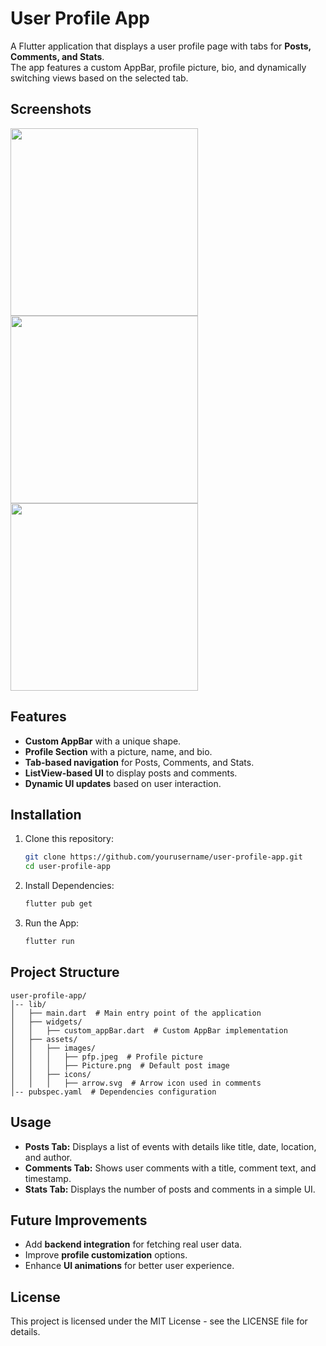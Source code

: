 # **User Profile App**

A Flutter application that displays a user profile page with tabs for **Posts, Comments, and Stats**.  
The app features a custom AppBar, profile picture, bio, and dynamically switching views based on the selected tab.

## Screenshots

<img src="https://github.com/user-attachments/assets/90746c6e-051a-483b-8b3e-b41ebbb09693" width="300">
<img src="https://github.com/user-attachments/assets/bcf89c66-7d07-4851-b251-d8197dd72c94" width="300">
<img src="https://github.com/user-attachments/assets/4416cd76-aba6-4219-9f06-ceabb4096d48" width="300">

## **Features**
- **Custom AppBar** with a unique shape.  
- **Profile Section** with a picture, name, and bio.  
- **Tab-based navigation** for Posts, Comments, and Stats.  
- **ListView-based UI** to display posts and comments.  
- **Dynamic UI updates** based on user interaction.  

 ##  Installation

1. Clone this repository:
   ```sh
   git clone https://github.com/yourusername/user-profile-app.git
   cd user-profile-app
   
2. Install Dependencies:
   ```sh
   flutter pub get

3. Run the App:
   ```sh
   flutter run

## **Project Structure**
```
user-profile-app/
│-- lib/
│   ├── main.dart  # Main entry point of the application
│   ├── widgets/
│   │   ├── custom_appBar.dart  # Custom AppBar implementation
│   ├── assets/
│   │   ├── images/
│   │   │   ├── pfp.jpeg  # Profile picture
│   │   │   ├── Picture.png  # Default post image
│   │   ├── icons/
│   │   │   ├── arrow.svg  # Arrow icon used in comments
│-- pubspec.yaml  # Dependencies configuration
```
    
##  Usage

- **Posts Tab:** Displays a list of events with details like title, date, location, and author.
- **Comments Tab:** Shows user comments with a title, comment text, and timestamp.
- **Stats Tab:** Displays the number of posts and comments in a simple UI.

##  Future Improvements

- Add **backend integration** for fetching real user data.
- Improve **profile customization** options.
- Enhance **UI animations** for better user experience.

##  License
This project is licensed under the MIT License - see the LICENSE file for details.
